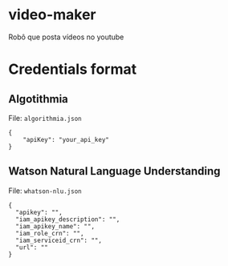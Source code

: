 # video-maker
Robô que posta vídeos no youtube

# Credentials format

## Algotithmia

File: `algorithmia.json`

```
{
    "apiKey": "your_api_key"
}
```

## Watson Natural Language Understanding

File: `whatson-nlu.json`

```
{
  "apikey": "",
  "iam_apikey_description": "",
  "iam_apikey_name": "",
  "iam_role_crn": "",
  "iam_serviceid_crn": "",
  "url": ""
}
```


